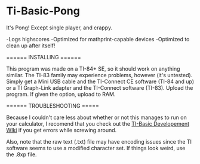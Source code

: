 # Ti-Basic-Pong
It's Pong! Except single player, and crappy.

-Logs highscores
-Optimized for mathprint-capable devices
-Optimized to clean up after itself!


====== INSTALLING ======

This program was made on a TI-84+ SE, so it should work on anything similar. The TI-83 family may experience problems, however (it's untested).
Simply get a Mini USB cable and the TI-Connect CE software (TI-84 and up) or a TI Graph-Link adapter and the TI-Connect software (TI-83).
Upload the program. If given the option, upload to RAM.


====== TROUBLESHOOTING =====

Because I couldn't care less about whether or not this manages to run on your calculator, I recomend that you check out the [TI-Basic Developement WIki](http://tibasicdev.wikidot.com/) if you get errors while screwing around.

Also, note that the raw text (.txt) file may have encoding issues since the TI software seems to use a modified character set. If things look weird, use the .8xp file.
